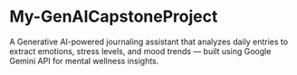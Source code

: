 # My-GenAICapstoneProject
A Generative AI-powered journaling assistant that analyzes daily entries to extract emotions, stress levels, and mood trends — built using Google Gemini API for mental wellness insights.
